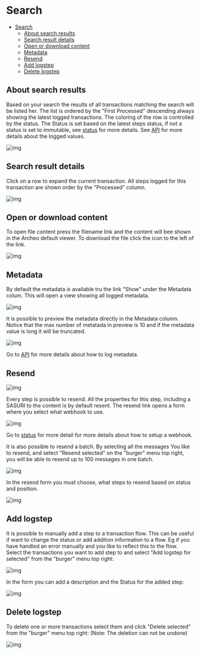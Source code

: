 
# Search

- [Search](#search)
  - [About search results](#about-search-results)
  - [Search result details](#search-result-details)
  - [Open or download content](#open-or-download-content)
  - [Metadata](#metadata)
  - [Resend](#resend)
  - [Add logstep](#add-logstep)
  - [Delete logstep](#delete-logstep)

## About search results

Based on your search the results of all transactions matching the search will be listed her. The list is ordered by the "First Processed" descending always showing the latest logged transactions. The coloring of the row is controlled by the status. The Status is set based on the latest steps status, if not a status is set to immutable, see [status](../Configuration/Status.mk) for more details. See [API](../Archeo%20API/Archeo%20Logging%20API.md) for more details about the logged values.

![img](https://archeodocstorage.blob.core.windows.net/images/Search-Result-Main.png)

## Search result details

Click on a row to expand the current transaction. All steps logged for this transaction are shown order by the "Processed" column.

![img](https://archeodocstorage.blob.core.windows.net/images/Search-Result-Details.png)

## Open or download content

To open file content press the filename link and the content will bee shown in the Archeo default viewer. To download the file click the icon to the left of the link.

![img](https://archeodocstorage.blob.core.windows.net/images/Search-Result-Download.png)

## Metadata

By default the metadata is available tru the link "Show" under the Metadata colum. This will open a view showing all logged metadata. 

![img](https://archeodocstorage.blob.core.windows.net/images/Search-Result-Metadata.png)

It is possible to preview the metadata directly in the Metadata column. Notice that the max number of metatada in preview is 10 and if the metadata value is long it will be truncated.

![img](https://archeodocstorage.blob.core.windows.net/images/Search-Result-MetadataPreview.png)

Go to [API](../Archeo%20API/Archeo%20Logging%20API.md) for more details about  how to log metadata.

## Resend

![img](https://archeodocstorage.blob.core.windows.net/images/Search-Result-Resend.png)

Every step is possible to resend. All the properties for this step, including a SASURI to the content is by default resent. The resend link opens a form where you select what webhook to use.

![img](https://archeodocstorage.blob.core.windows.net/images/Search-Result-ResendForm.png)

Go to [status](../Distribution%20Channels/Webhooks.mk) for more detail for more details about how to setup a webhook.

It is also possible to resend a batch. By selecting all the messages You like to resend, and select "Resend selected" on the "burger" menu top right, you will be able to resend up to 100 messages in one batch.

![img](https://archeodocstorage.blob.core.windows.net/images/Search-Result-ResendBatch.png)

In the resend form you must choose, what steps to resend based on status and position.

![img](https://archeodocstorage.blob.core.windows.net/images/Search-Result-ResendBatchForm.png)

## Add logstep
It is possible to manually add a step to a transaction flow. This can be useful if want to change the status or add addition information to a flow. Eg if you have handled an error manually and you like to reflect this to the flow. Select the transactions you want to add step to and select "Add logstep for selected" from the "burger" menu top right:

![img](https://archeodocstorage.blob.core.windows.net/images/Search-Result-AddStepMenu.png)

In the form you can add a description and the Status for the added step:

![img](https://archeodocstorage.blob.core.windows.net/images/Search-Result-AddStepForm.png)

## Delete logstep

To delete one or more transactions select them and click "Delete selected" from the "burger" menu top right:
(Note: The deletion can not be undone)

![img](https://archeodocstorage.blob.core.windows.net/images/Search-Result-DeleteMenu.png)
